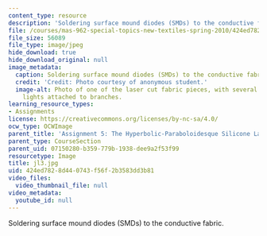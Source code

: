 ```yaml
---
content_type: resource
description: 'Soldering surface mound diodes (SMDs) to the conductive fabric. '
file: /courses/mas-962-special-topics-new-textiles-spring-2010/424ed7828d440743f56f2b3583dd3b81_jl3.jpg
file_size: 56089
file_type: image/jpeg
hide_download: true
hide_download_original: null
image_metadata:
  caption: Soldering surface mound diodes (SMDs) to the conductive fabric.
  credit: 'Credit: Photo courtesy of anonymous student.'
  image-alt: Photo of one of the laser cut fabric pieces, with several small white
    lights attached to branches.
learning_resource_types:
- Assignments
license: https://creativecommons.org/licenses/by-nc-sa/4.0/
ocw_type: OCWImage
parent_title: 'Assignment 5: The Hyperbolic-Paraboloidesque Silicone Lamp'
parent_type: CourseSection
parent_uid: 07150280-b359-779b-1938-dee9a2f53f99
resourcetype: Image
title: jl3.jpg
uid: 424ed782-8d44-0743-f56f-2b3583dd3b81
video_files:
  video_thumbnail_file: null
video_metadata:
  youtube_id: null
---
```

Soldering surface mound diodes (SMDs) to the conductive fabric. 